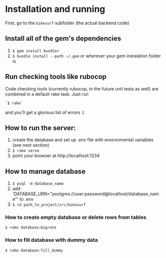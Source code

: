 # Installation and running
First, go to the `bikesurf` subfolder (the actual backend code)

## Install all of the gem's dependencies
1. `$ gem install bundler`
2. `$ bundle install --path ~/.gem` or wherever your gem instalation folder is

## Run checking tools like rubocop
Code checking tools (currently rubocop, in the future unit tests as well) are
combined in a default rake task. Just run

    `$ rake`

and you'll get a glorious list of errors :)

## How to run the server:
1. create the database and set up .env file with environmental variables (see next section)
2. `$ rake serve`
3. point your browser at http://localhost:1234

## How to manage database
1. `$ psql -d database_name`
2. add 'DATABASE_URN="postgres://user:password@localhost/database_name"' to .env
3. `$ cd path_to_project/src/bikesurf`
	
### How to create empty database or delete rows from tables 
`$ rake database:migrate`

### How to fill database with dummy data
`$ rake database:fill_dummy`
